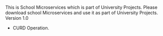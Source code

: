 This is School Microservices which is part of University Projects.
Please download school Microservices and use it as part of University Projects.
Version 1.0
  - CURD Operation.
